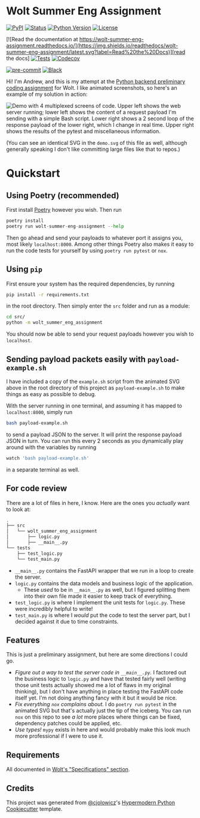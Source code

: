 # Wolt Summer Eng Assignment

[![PyPI](https://img.shields.io/pypi/v/wolt-summer-eng-assignment.svg)][pypi_]
[![Status](https://img.shields.io/pypi/status/wolt-summer-eng-assignment.svg)][status]
[![Python Version](https://img.shields.io/pypi/pyversions/wolt-summer-eng-assignment)][python version]
[![License](https://img.shields.io/pypi/l/wolt-summer-eng-assignment)][license]

[![Read the documentation at https://wolt-summer-eng-assignment.readthedocs.io/](https://img.shields.io/readthedocs/wolt-summer-eng-assignment/latest.svg?label=Read%20the%20Docs)][read the docs]
[![Tests](https://github.com/hiAndrewQuinn/wolt-summer-eng-assignment/workflows/Tests/badge.svg)][tests]
[![Codecov](https://codecov.io/gh/hiAndrewQuinn/wolt-summer-eng-assignment/branch/main/graph/badge.svg)][codecov]

[![pre-commit](https://img.shields.io/badge/pre--commit-enabled-brightgreen?logo=pre-commit&logoColor=white)][pre-commit]
[![Black](https://img.shields.io/badge/code%20style-black-000000.svg)][black]

[pypi_]: https://pypi.org/project/wolt-summer-eng-assignment/
[status]: https://pypi.org/project/wolt-summer-eng-assignment/
[python version]: https://pypi.org/project/wolt-summer-eng-assignment
[read the docs]: https://wolt-summer-eng-assignment.readthedocs.io/
[tests]: https://github.com/hiAndrewQuinn/wolt-summer-eng-assignment/actions?workflow=Tests
[codecov]: https://app.codecov.io/gh/hiAndrewQuinn/wolt-summer-eng-assignment
[pre-commit]: https://github.com/pre-commit/pre-commit
[black]: https://github.com/psf/black

Hi! I'm Andrew, and this is my attempt at the [Python backend preliminary coding assignment](https://github.com/woltapp/engineering-summer-intern-2023) for Wolt. I like animated screenshots, so here's an example of my solution in action:

![Demo with 4 multiplexed screens of code. Upper left shows the web server running; lower left shows the content of a request payload I'm sending with a simple Bash script. Lower right shows a 2 second loop of the response payload of the lower right, which I change in real time. Upper right shows the results of the pytest and miscellaneous information.](https://user-images.githubusercontent.com/53230903/216786616-c4c7be95-0f5d-4ea2-8ef8-aad03fc6a60b.svg)

(You can see an identical SVG in the `demo.svg` of this file as well, although generally speaking I don't like committing large files like that to repos.)

# Quickstart

## Using Poetry (recommended)

First install [Poetry](https://python-poetry.org/docs/) however you wish. Then run

```python
poetry install
poetry run wolt-summer-eng-assignment --help
```

Then go ahead and send your payloads to whatever port it assigns you, most likely `localhost:8000`. Among other things Poetry also makes it easy to run the code tests for yourself by using `poetry run pytest` or `nox`.

## Using `pip`

First ensure your system has the required dependencies, by running

```bash
pip install -r requirements.txt
```

in the root directory. Then simply enter the `src` folder and run as a module:

```bash
cd src/
python -m wolt_summer_eng_assignment
```

You should now be able to send your request payloads however you wish to `localhost`.

## Sending payload packets easily with `payload-example.sh`

I have included a copy of the `example.sh` script from
the animated SVG above in the
root directory of this project as `payload-example.sh` to
make things as easy as possible to debug.

With the server running in one terminal, and assuming
it has mapped to `localhost:8000`, simply run

```bash
bash payload-example.sh
```

to send a payload JSON to the server. It will print the
response payload JSON in turn. You can run this every
2 seconds as you dynamically play around with the variables
by running

```bash
watch 'bash payload-example.sh'
```

in a separate terminal as well. 

## For code review

There are a lot of files in here, I know. Here are the ones you _actually_ want to look at:


```bash
.
├── src
│   └── wolt_summer_eng_assignment
│       ├── logic.py
│       ├── __main__.py
└── tests
    ├── test_logic.py
    └── test_main.py
```

- `__main__.py` contains the FastAPI wrapper that we run in a loop to create the server.
- `logic.py` contains the data models and business logic of the application.
  - These _used_ to be in `__main__.py` as well, but I figured splitting them into their
    own file made it easier to keep track of everything.
- `test_logic.py` is where I implement the unit tests for `logic.py`. These were incredibly helpful to write!
- `test_main.py` is where I _would_ put the code to test the server part, but I decided against it due to time constraints.


## Features

This is just a preliminary assignment, but here are some directions I could go.

- *Figure out a way to test the server code in `__main__.py`.* I factored out the business logic to `logic.py` and
  have that tested fairly well (writing those unit tests actually showed me a lot of flaws in my original thinking),
  but I don't have anything in place testing the FastAPI code itself yet. I'm not doing anything fancy with it but
  it would be nice.
- *Fix everything `nox` complains about.* I do `poetry run pytest` in the animated SVG but that's actually just the
  tip of the iceberg. You can run `nox` on this repo to see _a lot_ more places where things can be fixed,
  dependency patches could be applied, etc.
- *Use types!* `mypy` exists in here and would probably make this look much more professional if I were to use it.

## Requirements

All documented in [Wolt's "Specifications" section](https://github.com/woltapp/engineering-summer-intern-2023#specification).

## Credits

This project was generated from [@cjolowicz]'s [Hypermodern Python Cookiecutter] template.

[@cjolowicz]: https://github.com/cjolowicz
[pypi]: https://pypi.org/
[hypermodern python cookiecutter]: https://github.com/cjolowicz/cookiecutter-hypermodern-python
[file an issue]: https://github.com/hiAndrewQuinn/wolt-summer-eng-assignment/issues
[pip]: https://pip.pypa.io/

<!-- github-only -->

[license]: https://github.com/hiAndrewQuinn/wolt-summer-eng-assignment/blob/main/LICENSE
[contributor guide]: https://github.com/hiAndrewQuinn/wolt-summer-eng-assignment/blob/main/CONTRIBUTING.md
[command-line reference]: https://wolt-summer-eng-assignment.readthedocs.io/en/latest/usage.html
